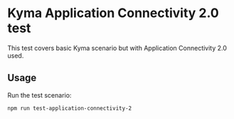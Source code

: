 # Kyma Application Connectivity 2.0 test

This test covers basic Kyma scenario but with Application Connectivity 2.0 used.

## Usage

Run the test scenario:

```bash
npm run test-application-connectivity-2
```
